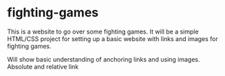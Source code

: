 # fighting-games

This is a website to go over some fighting games. 
It will be a simple HTML/CSS project for setting up
a basic website with links and images for fighting games.

Will show basic understanding of anchoring links and using images. Absolute and relative link